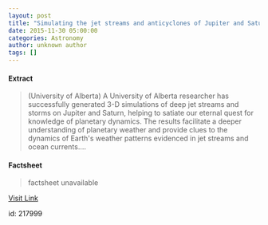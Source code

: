 ```yaml
---
layout: post
title: "Simulating the jet streams and anticyclones of Jupiter and Saturn"
date: 2015-11-30 05:00:00
categories: Astronomy
author: unknown author
tags: []
---
```



#### Extract
>(University of Alberta) A University of Alberta researcher has successfully generated 3-D simulations of deep jet streams and storms on Jupiter and Saturn, helping to satiate our eternal quest for knowledge of planetary dynamics. The results facilitate a deeper understanding of planetary weather and provide clues to the dynamics of Earth's weather patterns evidenced in jet streams and ocean currents....

#### Factsheet
>factsheet unavailable

[Visit Link](http://www.eurekalert.org/pub_releases/2015-11/uoa-stj112715.php)

id:  217999
